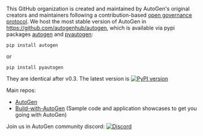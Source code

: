 This GitHub organization is created and maintained by AutoGen's original creators and maintainers following a contribution-based [open governance protocol](https://github.com/autogenhub/governance). 
We host the most stable version of AutoGen in https://github.com/autogenhub/autogen, which is available via pypi packages [autogen](https://pypi.org/project/autogen/) 
and [pyautogen](https://pypi.org/project/pyautogen/): 

```
pip install autogen
```
or 

```
pip install pyautogen
```
They are identical after v0.3. The latest version is [![PyPI version](https://badge.fury.io/py/autogen.svg)](https://badge.fury.io/py/autogen)


Main repos:
- [AutoGen](https://github.com/autogenhub/autogen)
- [Build-with-AutoGen](https://github.com/autogenhub/build-with-autogen) (Sample code and application showcases to get you going with AutoGen)

Join us in AutoGen community discord: [![Discord](https://img.shields.io/discord/1153072414184452236?logo=discord&style=flat)](https://discord.gg/pAbnFJrkgZ)
